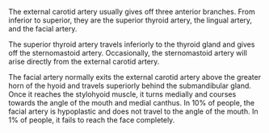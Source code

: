 The external carotid artery usually gives off three anterior branches. From inferior to superior, they are the superior thyroid artery, the lingual artery, and the facial artery.

The superior thyroid artery travels inferiorly to the thyroid gland and gives off the sternomastoid artery. Occasionally, the sternomastoid artery will arise directly from the external carotid artery.

The facial artery normally exits the external carotid artery above the greater horn of the hyoid and travels superiorly behind the submandibular gland. Once it reaches the stylohyoid muscle, it turns medially and courses towards the angle of the mouth and medial canthus. In 10% of people, the facial artery is hypoplastic and does not travel to the angle of the mouth. In 1% of people, it fails to reach the face completely.